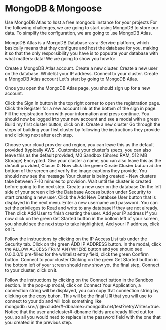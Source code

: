 MongoDB & Mongoose
==================

Use MongoDB Atlas to host a free mongodb instance for your projects
For the following challenges, we are going to start using MongoDB to store our data. To simplify the configuration, we are going to use MongoDB Atlas.

MongoDB Atlas is a MongoDB Database-as-a-Service platform, which basically means that they configure and host the database for you, making it so that the only responsibility you have is to populate your database with what matters: data! We are going to show you how to:

Create a MongoDB Atlas account.
Create a new cluster.
Create a new user on the database.
Whitelist your IP address.
Connect to your cluster.
Create a MongoDB Atlas account
Let's start by going to MongoDB Atlas.

Once you open the MongoDB Atlas page, you should sign up for a new account.

Click the Sign In button in the top right corner to open the registration page.
Click the Register for a new account link at the bottom of the sign in page.
Fill the registration form with your information and press continue.
You should now be logged into your new account and see a modal with a green Build my first cluster button, click on it.
Create a new cluster
Go through the steps of building your first cluster by following the instructions they provide and clicking next after each step.

Choose your cloud provider and region, you can leave this as the default provided (typically AWS).
Customize your cluster's specs, you can also leave this as the default provided, M0 Sandbox (Shared RAM, 512 MB Storage) Encrypted.
Give your cluster a name, you can also leave this as the default provided, Cluster 0.
Now click the green Create Cluster button at the bottom of the screen and verify the image captions they provide.
You should now see the message Your cluster is being created - New clusters take between 7-10 minutes to provision. Wait until the cluster is created before going to the next step.
Create a new user on the database
On the left side of your screen click the Database Access button under Security to start creating a new user.
Click the Add New Database User button that is displayed in the next menu.
Enter a new username and password. You can set the privileges to Read and write to any database if they are not already. Then click Add User to finish creating the user.
Add your IP address
If you now click on the green Get Started button in the bottom left of your screen, you should see the next step to take highlighted, Add your IP address, click on it.

Follow the instructions by clicking on the IP Access List tab under the Security tab.
Click on the green ADD IP ADDRESS button.
In the modal, click the ALLOW ACCESS FROM ANYWHERE button and you should see 0.0.0.0/0 pre-filled for the whitelist entry field, click the green Confirm button.
Connect to your cluster
Clicking on the green Get Started button in the bottom left of your screen should now show you the final step, Connect to your cluster, click on it.

Follow the instructions by clicking on the Connect button in the Sandbox section.
In the pop-up modal, click on Connect Your Application, a connection string will be displayed, you can copy that connection string by clicking on the copy button.
This will be the final URI that you will use to connect to your db and will look something like mongodb+srv://<user>:<password>@<cluster#-dbname>.mongodb.net/test?retryWrites=true. Notice that the user and cluster#-dbname fields are already filled out for you, so all you would need to replace is the password field with the one that you created in the previous step.

